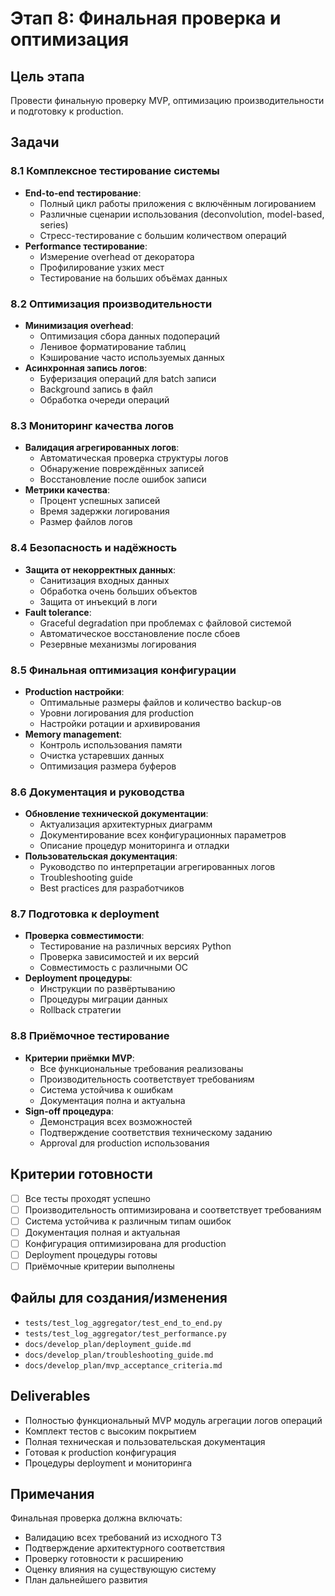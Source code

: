 # Этап 8: Финальная проверка и оптимизация

## Цель этапа
Провести финальную проверку MVP, оптимизацию производительности и подготовку к production.

## Задачи

### 8.1 Комплексное тестирование системы
- **End-to-end тестирование**:
  - Полный цикл работы приложения с включённым логированием
  - Различные сценарии использования (deconvolution, model-based, series)
  - Стресс-тестирование с большим количеством операций
- **Performance тестирование**:
  - Измерение overhead от декоратора
  - Профилирование узких мест
  - Тестирование на больших объёмах данных

### 8.2 Оптимизация производительности
- **Минимизация overhead**:
  - Оптимизация сбора данных подопераций
  - Ленивое форматирование таблиц
  - Кэширование часто используемых данных
- **Асинхронная запись логов**:
  - Буферизация операций для batch записи
  - Background запись в файл
  - Обработка очереди операций

### 8.3 Мониторинг качества логов
- **Валидация агрегированных логов**:
  - Автоматическая проверка структуры логов
  - Обнаружение повреждённых записей
  - Восстановление после ошибок записи
- **Метрики качества**:
  - Процент успешных записей
  - Время задержки логирования
  - Размер файлов логов

### 8.4 Безопасность и надёжность
- **Защита от некорректных данных**:
  - Санитизация входных данных
  - Обработка очень больших объектов
  - Защита от инъекций в логи
- **Fault tolerance**:
  - Graceful degradation при проблемах с файловой системой
  - Автоматическое восстановление после сбоев
  - Резервные механизмы логирования

### 8.5 Финальная оптимизация конфигурации
- **Production настройки**:
  - Оптимальные размеры файлов и количество backup-ов
  - Уровни логирования для production
  - Настройки ротации и архивирования
- **Memory management**:
  - Контроль использования памяти
  - Очистка устаревших данных
  - Оптимизация размера буферов

### 8.6 Документация и руководства
- **Обновление технической документации**:
  - Актуализация архитектурных диаграмм
  - Документирование всех конфигурационных параметров
  - Описание процедур мониторинга и отладки
- **Пользовательская документация**:
  - Руководство по интерпретации агрегированных логов
  - Troubleshooting guide
  - Best practices для разработчиков

### 8.7 Подготовка к deployment
- **Проверка совместимости**:
  - Тестирование на различных версиях Python
  - Проверка зависимостей и их версий
  - Совместимость с различными ОС
- **Deployment процедуры**:
  - Инструкции по развёртыванию
  - Процедуры миграции данных
  - Rollback стратегии

### 8.8 Приёмочное тестирование
- **Критерии приёмки MVP**:
  - Все функциональные требования реализованы
  - Производительность соответствует требованиям
  - Система устойчива к ошибкам
  - Документация полна и актуальна
- **Sign-off процедура**:
  - Демонстрация всех возможностей
  - Подтверждение соответствия техническому заданию
  - Approval для production использования

## Критерии готовности
- [ ] Все тесты проходят успешно
- [ ] Производительность оптимизирована и соответствует требованиям
- [ ] Система устойчива к различным типам ошибок
- [ ] Документация полная и актуальная
- [ ] Конфигурация оптимизирована для production
- [ ] Deployment процедуры готовы
- [ ] Приёмочные критерии выполнены

## Файлы для создания/изменения
- `tests/test_log_aggregator/test_end_to_end.py`
- `tests/test_log_aggregator/test_performance.py`
- `docs/develop_plan/deployment_guide.md`
- `docs/develop_plan/troubleshooting_guide.md`
- `docs/develop_plan/mvp_acceptance_criteria.md`

## Deliverables
- Полностью функциональный MVP модуль агрегации логов операций
- Комплект тестов с высоким покрытием
- Полная техническая и пользовательская документация
- Готовая к production конфигурация
- Процедуры deployment и мониторинга

## Примечания
Финальная проверка должна включать:
- Валидацию всех требований из исходного ТЗ
- Подтверждение архитектурного соответствия
- Проверку готовности к расширению
- Оценку влияния на существующую систему
- План дальнейшего развития
